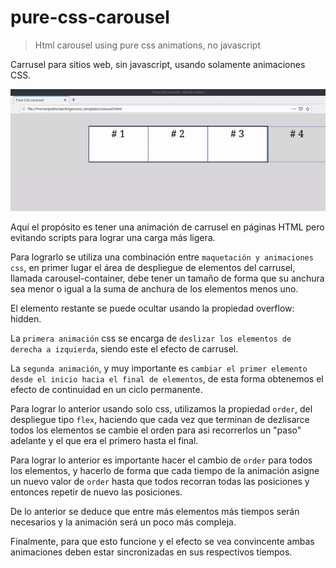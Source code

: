 # pure-css-carousel

> Html carousel using pure css animations, no javascript

Carrusel para sitios web, sin javascript, usando solamente animaciones CSS.

![preview](carousel-css.gif)

Aquí el propósito es tener una animación de carrusel en páginas HTML pero evitando scripts para lograr una carga más ligera.

Para lograrlo se utiliza una combinación entre `maquetación y animaciones css`, en primer lugar el área de despliegue de elementos del carrusel, llamada carousel-container, debe tener un tamaño de forma que su anchura sea menor o igual a la suma de anchura de los elementos menos uno.

El elemento restante se puede ocultar usando la propiedad overflow: hidden.

La `primera animación` css se encarga de `deslizar los elementos de derecha a izquierda`, siendo este el efecto de carrusel.

La `segunda animación`, y muy importante es `cambiar el primer elemento desde el inicio hacia el final de elementos`, de esta forma obtenemos el efecto de continuidad en un ciclo permanente.

Para lograr lo anterior usando solo css, utilizamos la propiedad `order`, del despliegue tipo `flex`, haciendo que cada vez que terminan de dezlisarce todos los elementos se cambie el orden para asi recorrerlos un "paso" adelante y el que era el primero hasta el final.

Para lograr lo anterior es importante hacer el cambio de `order` para todos los elementos, y hacerlo de forma que cada tiempo de la animación asigne un nuevo valor de `order` hasta que todos recorran todas las posiciones y entonces repetir de nuevo las posiciones.

De lo anterior se deduce que entre más elementos más tiempos serán necesarios y la animación será un poco más compleja.

Finalmente, para que esto funcione y el efecto se vea convincente ambas animaciones deben estar sincronizadas en sus respectivos tiempos.
